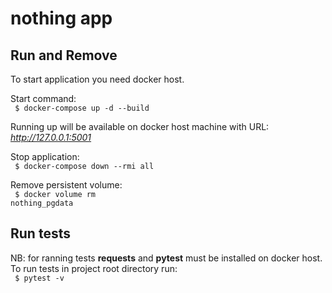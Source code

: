 # nothing app

## Run and Remove
To start application you need docker host. <br>

Start command: <br>
<code> $ docker-compose up -d --build </code> 

Running up will be available on docker host machine with URL: <br>
*http://127.0.0.1:5001*

Stop application: <br>
<code> $ docker-compose down --rmi all </code> 

Remove persistent volume: <br>
<code> $ docker volume rm nothing_pgdata </code> 

## Run tests
NB: for ranning tests **requests** and **pytest** must be installed on docker host. <br>
To run tests in project root directory run: <br>
<code> $ pytest -v </code>
